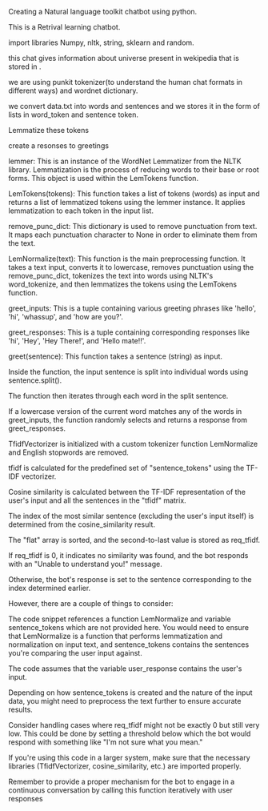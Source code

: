 Creating a Natural language toolkit chatbot using python.

This is a Retrival learning chatbot.

import libraries Numpy, nltk, string, sklearn and random.

this chat gives information about universe present in wekipedia that is stored in .

we are using punkit tokenizer(to understand the human chat formats in different ways) and wordnet dictionary.

we convert data.txt into words and sentences and we stores it in the form of lists in word_token and sentence token.

Lemmatize these tokens

create a resonses to greetings

lemmer: This is an instance of the WordNet Lemmatizer from the NLTK library. Lemmatization is the process of reducing words to their base or root forms. This object is used within the LemTokens function.

LemTokens(tokens): This function takes a list of tokens (words) as input and returns a list of lemmatized tokens using the lemmer instance. It applies lemmatization to each token in the input list.

remove_punc_dict: This dictionary is used to remove punctuation from text. It maps each punctuation character to None in order to eliminate them from the text.

LemNormalize(text): This function is the main preprocessing function. It takes a text input, converts it to lowercase, removes punctuation using the remove_punc_dict, tokenizes the text into words using NLTK's word_tokenize, and then lemmatizes the tokens using the LemTokens function.

greet_inputs: This is a tuple containing various greeting phrases like 'hello', 'hi', 'whassup', and 'how are you?'.

greet_responses: This is a tuple containing corresponding responses like 'hi', 'Hey', 'Hey There!', and 'Hello mate!!'.

greet(sentence): This function takes a sentence (string) as input.

Inside the function, the input sentence is split into individual words using sentence.split().

The function then iterates through each word in the split sentence.

If a lowercase version of the current word matches any of the words in greet_inputs, the function randomly selects and returns a response from greet_responses.

TfidfVectorizer is initialized with a custom tokenizer function LemNormalize and English stopwords are removed.

tfidf is calculated for the predefined set of "sentence_tokens" using the TF-IDF vectorizer.

Cosine similarity is calculated between the TF-IDF representation of the user's input and all the sentences in the "tfidf" matrix.

The index of the most similar sentence (excluding the user's input itself) is determined from the cosine_similarity result.

The "flat" array is sorted, and the second-to-last value is stored as req_tfidf.

If req_tfidf is 0, it indicates no similarity was found, and the bot responds with an "Unable to understand you!" message.

Otherwise, the bot's response is set to the sentence corresponding to the index determined earlier.

However, there are a couple of things to consider:

The code snippet references a function LemNormalize and variable sentence_tokens which are not provided here. You would need to ensure that LemNormalize is a function that performs lemmatization and normalization on input text, and sentence_tokens contains the sentences you're comparing the user input against.

The code assumes that the variable user_response contains the user's input.

Depending on how sentence_tokens is created and the nature of the input data, you might need to preprocess the text further to ensure accurate results.

Consider handling cases where req_tfidf might not be exactly 0 but still very low. This could be done by setting a threshold below which the bot would respond with something like "I'm not sure what you mean."

If you're using this code in a larger system, make sure that the necessary libraries (TfidfVectorizer, cosine_similarity, etc.) are imported properly.

Remember to provide a proper mechanism for the bot to engage in a continuous conversation by calling this function iteratively with user responses








